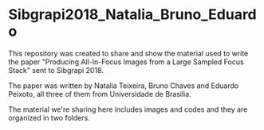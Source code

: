 # Sibgrapi2018_Natalia_Bruno_Eduardo

This repository was created to share and show the material used to write the paper "Producing All-In-Focus Images from a Large Sampled Focus Stack" sent to Sibgrapi 2018.

The paper was written by Natalia Teixeira, Bruno Chaves and Eduardo Peixoto, all three of them from Universidade de Brasilia.

The material we're sharing here includes images and codes and they are organized in two folders.
